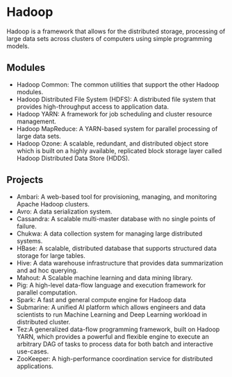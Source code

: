 # Hadoop
Hadoop is a framework that allows for the distributed storage, processing of large data sets across clusters of computers using simple programming models.

## Modules
* Hadoop Common: The common utilities that support the other Hadoop modules.
* Hadoop Distributed File System (HDFS): A distributed file system that provides high-throughput access to application data.
* Hadoop YARN: A framework for job scheduling and cluster resource management.
* Hadoop MapReduce: A YARN-based system for parallel processing of large data sets.
* Hadoop Ozone: A scalable, redundant, and distributed object store which is built on a highly available, replicated block storage layer called Hadoop Distributed Data Store (HDDS).

## Projects
* Ambari: A web-based tool for provisioning, managing, and monitoring Apache Hadoop clusters.
* Avro: A data serialization system.
* Cassandra: A scalable multi-master database with no single points of failure.
* Chukwa: A data collection system for managing large distributed systems.
* HBase: A scalable, distributed database that supports structured data storage for large tables.
* Hive: A data warehouse infrastructure that provides data summarization and ad hoc querying.
* Mahout: A Scalable machine learning and data mining library.
* Pig: A high-level data-flow language and execution framework for parallel computation.
* Spark: A fast and general compute engine for Hadoop data
* Submarine: A unified AI platform which allows engineers and data scientists to run Machine Learning and Deep Learning workload in distributed cluster.
* Tez:A generalized data-flow programming framework, built on Hadoop YARN, which provides a powerful and flexible engine to execute an arbitrary DAG of tasks to process data for both batch and interactive use-cases.
* ZooKeeper: A high-performance coordination service for distributed applications.
